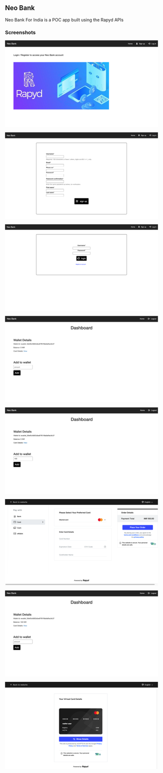 ## Neo Bank
Neo Bank For India is a POC app built using the Rapyd APIs

### Screenshots

![](screenshots/neo_bank_1.png)

![](screenshots/neo_bank_2.png)

![](screenshots/neo_bank_3.png)

![](screenshots/neo_bank_4.png)

![](screenshots/neo_bank_5.png)

![](screenshots/neo_bank_6.png)

![](screenshots/neo_bank_7.png)

![](screenshots/neo_bank_8.png)